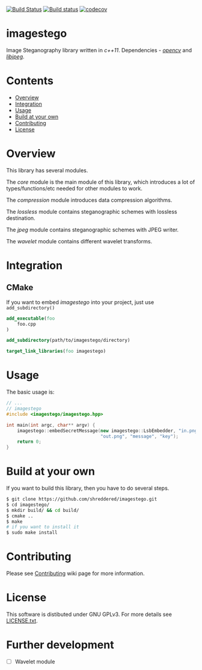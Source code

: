 [![Build Status](https://travis-ci.com/shreddered/imagestego.svg?branch=master)](https://travis-ci.com/shreddered/imagestego)
[![Build status](https://ci.appveyor.com/api/projects/status/stugi74mkai6x44q/branch/master?svg=true)](https://ci.appveyor.com/project/shreddered/imagestego/branch/master)
[![codecov](https://codecov.io/gh/shreddered/imagestego/branch/master/graph/badge.svg)](https://codecov.io/gh/shreddered/imagestego)

# imagestego

Image Steganography library written in _c++11_.
Dependencies - [_opencv_](https://github.com/opencv/opencv) and [_libjpeg_](http://www.ijg.org/).

# Contents
- [Overview](#overview)
- [Integration](#integration)
- [Usage](#usage)
- [Build at your own](#build-at-your-own)
- [Contributing](#contributing)
- [License](#license)

# Overview

This library has several modules.

The _core_ module is the main module of this library, which introduces a lot of types/functions/etc needed for other modules to work.

The _compression_ module introduces data compression algorithms.

The _lossless_ module contains steganographic schemes with lossless destination.

The _jpeg_ module contains steganographic schemes with JPEG writer.

The _wavelet_ module contains different wavelet transforms.


# Integration

## CMake

If you want to embed _imagestego_ into your project, just use `add_subdirectory()`
```cmake
add_executable(foo
    foo.cpp
)

add_subdirectory(path/to/imagestego/directory)

target_link_libraries(foo imagestego)
```

# Usage
The basic usage is:

```cpp
// ...
// imagestego
#include <imagestego/imagestego.hpp>

int main(int argc, char** argv) {
    imagestego::embedSecretMessage(new imagestego::LsbEmbedder, "in.png",
                                   "out.png", "message", "key");
    return 0;
}
```

# Build at your own

If you want to build this library, then you have to do several steps.
```bash
$ git clone https://github.com/shreddered/imagestego.git
$ cd imagestego/
$ mkdir build/ && cd build/
$ cmake ..
$ make
# if you want to install it
$ sudo make install
```

# Contributing

Please see [Contributing](https://github.com/shreddered/imagestego/wiki/Contributing) wiki page for more information.

# License

This software is distibuted under GNU GPLv3. For more details see [LICENSE.txt](LICENSE.txt).

# Further development
- [ ] Wavelet module
